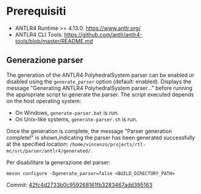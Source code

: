 # Prerequisiti
- ANTLR4 Runtime >= 4.13.0: https://www.antlr.org/
- ANTLR4 CLI Tools: https://github.com/antlr/antlr4-tools/blob/master/README.md

## Generazione parser
The generation of the ANTLR4 PolyhedralSystem parser can be enabled or disabled using the `generate_parser` option (default: enabled).
Displays the message "Generating ANTLR4 PolyhedralSystem parser..." before running the appropriate script to generate the parser.
The script executed depends on the host operating system:
- On Windows, `generate-parser.bat` is run.
- On Unix-like systems, `generate-parser.sh` is run.

Once the generation is complete, the message "Parser generation complete!" is shown,indicating the parser has been generated successfully at the specified location:
`/home/vincenzo/projects/rtl-mc/src/parser/antlr4/generated/`.

Per disabilitare la generazione del parser:
```shell
meson configure -Dgenerate_parser=false <BUILD_DIRECTORY_PATH> 
```

Commit: [42fc4d2733b0c959268161fb3283467add395163](https://github.com/vtramo/rtl-mc/commit/42fc4d2733b0c959268161fb3283467add395163)